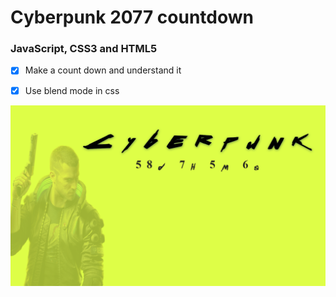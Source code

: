 # Cyberpunk 2077 countdown

### JavaScript, CSS3 and HTML5

- [x]  Make a count down and understand it
- [x]  Use blend mode in css


![screenshot-project](./images/screenshot.png) 
